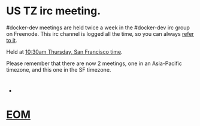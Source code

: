 
# US TZ irc meeting.

#docker-dev meetings are held twice a week in the #docker-dev irc group on
Freenode. This irc channel is logged all the time, so you can always
[refer to it](https://botbot.me/freenode/docker-dev/).

Held at [10:30am Thursday, San Francisco time]().

Please remember that there are now 2 meetings, one in an Asia-Pacific timezone,
and this one in the SF timezone.

# []()

- []()

# [EOM]()
